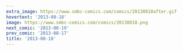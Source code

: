 ```yaml
---
extra_image: https://www.smbc-comics.com/comics/20130818after.gif
hovertext: '2013-08-18'
image: https://www.smbc-comics.com/comics/20130818.png
next_comic: '2013-08-19'
prev_comic: '2013-08-17'
title: '2013-08-18'
---
```


